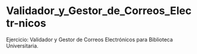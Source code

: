 # Validador_y_Gestor_de_Correos_Electr-nicos
Ejercicio: Validador y Gestor de Correos Electrónicos para Biblioteca Universitaria. 
